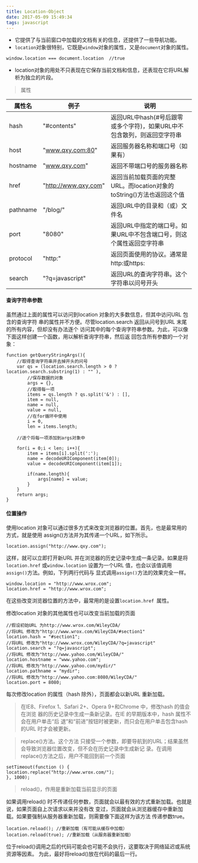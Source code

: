 ```yaml
---
title: Location-Object
date: 2017-05-09 15:49:34
tags: javascript
---
```


- 它提供了与当前窗口中加载的文档有关的信息，还提供了一些导航功能。
- `location`对象很特别，它既是`window`对象的属性，又是`document`对象的属性。
```
window.location === document.location  //true
```
- location对象的用处不只表现在它保存当前文档和信息，还表现在它将URL解析为独立的片段。

<!-- more -->

> 属性

属性名 | 例子 | 说明
---|--- | ---
hash | "#contents" | 返回URL中hash(#号后跟零或多个字符)，如果URL中不包含散列，则返回空字符串
host | "www.qxy.com:80" | 返回服务器名称和端口号（如果有）
hostname | "www.qxy.com" | 返回不带端口号的服务器名称
href | "http://www.qxy.com" | 返回当前加载页面的完整URL。而location对象的toString()方法也返回这个值
pathname | "/blog/" | 返回URL中的目录和（或）文件名
port | "8080" | 返回URL中指定的端口号。如果URL中不包含端口号，则这个属性返回空字符串
protocol | "http:" | 返回页面使用的协议。通常是http:或https:
search | "?q=javascript" | 返回URL的查询字符串。这个字符串以问号开头

#### 查询字符串参数

虽然通过上面的属性可以访问到location 对象的大多数信息，但其中访问URL 包含的查询字符
串的属性并不方便。尽管location.search 返回从问号到URL 末尾的所有内容，但却没有办法逐个
访问其中的每个查询字符串参数。为此，可以像下面这样创建一个函数，用以解析查询字符串，然后返
回包含所有参数的一个对象：
```
function getQueryStringArgs(){
    //取得查询字符串并去掉开头的问号
    var qs = (location.search.length > 0 ? location.search.substring(1) : "" ),
        //保存数据的对象
        args = {},
        //取得每一项
        items = qs.length ? qs.split('&') : [],
        item = null,
        name = null,
        value = null,
        //在for循环中使用
        i = 0,
        len = items.length;
        
    //逐个将每一项添加到args对象中
    
    for(i = 0;i < len; i++){
        item = items[i].split(':');
        name = decodeURIComponent(item[0]);
        value = decodeURIComponent(item[1]);
        
        if(name.length){
            args[name] = value;
        }
    }
    return args;
}
```

#### 位置操作

使用location 对象可以通过很多方式来改变浏览器的位置。首先，也是最常用的方式，就是使用
assign()方法并为其传递一个URL，如下所示。
```
location.assign("http://www.qxy.com");
```

这样，就可以立即打开新URL 并在浏览器的历史记录中生成一条记录。如果是将`location.href`
或`window.location` 设置为一个URL 值，也会以该值调用`assign()`方法。例如，下列两行代码与
显式调用`assign()`方法的效果完全一样。
```
window.location = "http://www.wrox.com";
location.href = "http://www.wrox.com";
```
在这些改变浏览器位置的方法中，最常用的是设置`location.href `属性。

修改location 对象的其他属性也可以改变当前加载的页面
```
//假设初始URL 为http://www.wrox.com/WileyCDA/
//将URL 修改为"http://www.wrox.com/WileyCDA/#section1"
location.hash = "#section1";
//将URL 修改为"http://www.wrox.com/WileyCDA/?q=javascript"
location.search = "?q=javascript";
//将URL 修改为"http://www.yahoo.com/WileyCDA/"
location.hostname = "www.yahoo.com";
//将URL 修改为"http://www.yahoo.com/mydir/"
location.pathname = "mydir";
//将URL 修改为"http://www.yahoo.com:8080/WileyCDA/"
location.port = 8080;
```
每次修改location 的属性（hash 除外），页面都会以新URL 重新加载。
> 在IE8、Firefox 1、Safari 2+、Opera 9+和Chrome 中，修改hash 的值会在浏览
器的历史记录中生成一条新记录。在IE 的早期版本中，hash 属性不会在用户单击“后
退”和“前进”按钮时被更新，而只会在用户单击包含hash 的URL 时才会被更新。

> replace()方法。这个方法
只接受一个参数，即要导航到的URL；结果虽然会导致浏览器位置改变，但不会在历史记录中生成新记
录。在调用replace()方法之后，用户不能回到前一个页面
```
setTimeout(function () {
location.replace("http://www.wrox.com/");
}, 1000);
```

> reload()，作用是重新加载当前显示的页面

如果调用reload()
时不传递任何参数，页面就会以最有效的方式重新加载。也就是说，如果页面自上次请求以来并没有改
变过，页面就会从浏览器缓存中重新加载。如果要强制从服务器重新加载，则需要像下面这样为该方法
传递参数true。
```
location.reload(); //重新加载（有可能从缓存中加载）
location.reload(true); //重新加载（从服务器重新加载）
```
位于reload()调用之后的代码可能会也可能不会执行，这要取决于网络延迟或系统资源等因素。
为此，最好将reload()放在代码的最后一行。